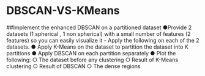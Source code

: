 # DBSCAN-VS-KMeans
##Implement the enhanced DBSCAN on a partitioned dataset
●Provide 2 datasets (1 spherical , 1 non spherical) with a small number of features (2 features) so you can easily visualize it - Apply the following on each of the 2 datasets.
● Apply K-Means on the dataset to partition the dataset into K partitions
● Apply DBSCAN on each partition separately
● Plot the following:
  ○ The dataset before any clustering
  ○ Result of K-Means clustering
  ○ Result of DBSCAN
  ○ The dense regions
